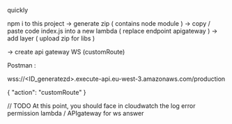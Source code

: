 
quickly 

npm i to this project 
-> generate zip ( contains node module )
-> copy / paste code index.js into a new lambda ( replace endpoint apigateway ) 
-> add layer ( upload zip for libs )


-> create api gateway WS (customRoute) 


Postman : 

wss://<ID_generatezd>.execute-api.eu-west-3.amazonaws.com/production

{
    "action": "customRoute"
}


// TODO
At this point, you should face in cloudwatch the log error permission lambda / APIgateway for ws answer

